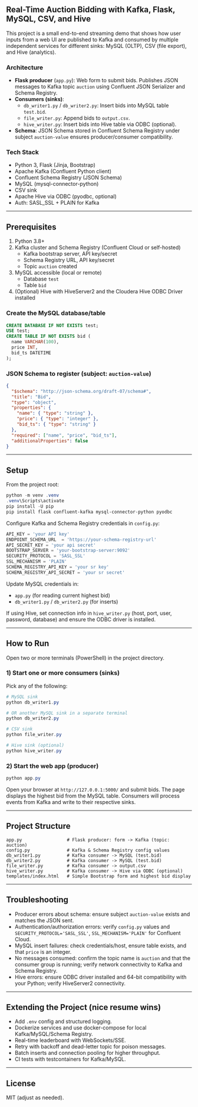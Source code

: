 ## Real-Time Auction Bidding with Kafka, Flask, MySQL, CSV, and Hive

This project is a small end-to-end streaming demo that shows how user inputs from a web UI are published to Kafka and consumed by multiple independent services for different sinks: MySQL (OLTP), CSV (file export), and Hive (analytics).

### Architecture
- **Flask producer** (`app.py`): Web form to submit bids. Publishes JSON messages to Kafka topic `auction` using Confluent JSON Serializer and Schema Registry.
- **Consumers (sinks)**:
  - `db_writer1.py` / `db_writer2.py`: Insert bids into MySQL table `test.bid`.
  - `file_writer.py`: Append bids to `output.csv`.
  - `hive_writer.py`: Insert bids into Hive table via ODBC (optional).
- **Schema**: JSON Schema stored in Confluent Schema Registry under subject `auction-value` ensures producer/consumer compatibility.

### Tech Stack
- Python 3, Flask (Jinja, Bootstrap)
- Apache Kafka (Confluent Python client)
- Confluent Schema Registry (JSON Schema)
- MySQL (mysql-connector-python)
- CSV sink
- Apache Hive via ODBC (pyodbc, optional)
- Auth: SASL_SSL + PLAIN for Kafka

---

## Prerequisites
1. Python 3.8+
2. Kafka cluster and Schema Registry (Confluent Cloud or self-hosted)
   - Kafka bootstrap server, API key/secret
   - Schema Registry URL, API key/secret
   - Topic `auction` created
3. MySQL accessible (local or remote)
   - Database `test`
   - Table `bid`
4. (Optional) Hive with HiveServer2 and the Cloudera Hive ODBC Driver installed

### Create the MySQL database/table
```sql
CREATE DATABASE IF NOT EXISTS test;
USE test;
CREATE TABLE IF NOT EXISTS bid (
  name VARCHAR(100),
  price INT,
  bid_ts DATETIME
);
```

### JSON Schema to register (subject: `auction-value`)
```json
{
  "$schema": "http://json-schema.org/draft-07/schema#",
  "title": "Bid",
  "type": "object",
  "properties": {
    "name": { "type": "string" },
    "price": { "type": "integer" },
    "bid_ts": { "type": "string" }
  },
  "required": ["name", "price", "bid_ts"],
  "additionalProperties": false
}
```

---

## Setup
From the project root:
```powershell
python -m venv .venv
.venv\Scripts\activate
pip install -U pip
pip install flask confluent-kafka mysql-connector-python pyodbc
```

Configure Kafka and Schema Registry credentials in `config.py`:
```python
API_KEY = 'your API key'
ENDPOINT_SCHEMA_URL  = 'https://your-schema-registry-url'
API_SECRET_KEY = 'your api secret'
BOOTSTRAP_SERVER = 'your-bootstrap-server:9092'
SECURITY_PROTOCOL = 'SASL_SSL'
SSL_MECHANISM = 'PLAIN'
SCHEMA_REGISTRY_API_KEY = 'your sr key'
SCHEMA_REGISTRY_API_SECRET = 'your sr secret'
```

Update MySQL credentials in:
- `app.py` (for reading current highest bid)
- `db_writer1.py` / `db_writer2.py` (for inserts)

If using Hive, set connection info in `hive_writer.py` (host, port, user, password, database) and ensure the ODBC driver is installed.

---

## How to Run
Open two or more terminals (PowerShell) in the project directory.

### 1) Start one or more consumers (sinks)
Pick any of the following:
```powershell
# MySQL sink
python db_writer1.py

# OR another MySQL sink in a separate terminal
python db_writer2.py

# CSV sink
python file_writer.py

# Hive sink (optional)
python hive_writer.py
```

### 2) Start the web app (producer)
```powershell
python app.py
```
Open your browser at `http://127.0.0.1:5000/` and submit bids. The page displays the highest bid from the MySQL table. Consumers will process events from Kafka and write to their respective sinks.

---

## Project Structure
```
app.py                 # Flask producer: form -> Kafka (topic: auction)
config.py              # Kafka & Schema Registry config values
db_writer1.py          # Kafka consumer -> MySQL (test.bid)
db_writer2.py          # Kafka consumer -> MySQL (test.bid)
file_writer.py         # Kafka consumer -> output.csv
hive_writer.py         # Kafka consumer -> Hive via ODBC (optional)
templates/index.html   # Simple Bootstrap form and highest bid display
```

---

## Troubleshooting
- Producer errors about schema: ensure subject `auction-value` exists and matches the JSON sent.
- Authentication/authorization errors: verify `config.py` values and `SECURITY_PROTOCOL='SASL_SSL'`, `SSL_MECHANISM='PLAIN'` for Confluent Cloud.
- MySQL insert failures: check credentials/host, ensure table exists, and that `price` is an integer.
- No messages consumed: confirm the topic name is `auction` and that the consumer group is running; verify network connectivity to Kafka and Schema Registry.
- Hive errors: ensure ODBC driver installed and 64-bit compatibility with your Python; verify HiveServer2 connectivity.

---

## Extending the Project (nice resume wins)
- Add `.env` config and structured logging.
- Dockerize services and use docker-compose for local Kafka/MySQL/Schema Registry.
- Real-time leaderboard with WebSockets/SSE.
- Retry with backoff and dead-letter topic for poison messages.
- Batch inserts and connection pooling for higher throughput.
- CI tests with testcontainers for Kafka/MySQL.

---

## License
MIT (adjust as needed).


